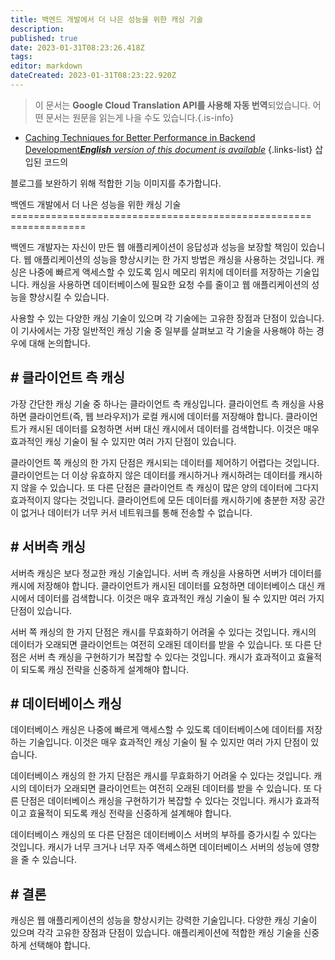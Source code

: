 ```yaml
---
title: 백엔드 개발에서 더 나은 성능을 위한 캐싱 기술
description: 
published: true
date: 2023-01-31T08:23:26.418Z
tags: 
editor: markdown
dateCreated: 2023-01-31T08:23:22.920Z
---
```


> 이 문서는 **Google Cloud Translation API를 사용해 자동 번역**되었습니다.
어떤 문서는 원문을 읽는게 나을 수도 있습니다.{.is-info}
- [Caching Techniques for Better Performance in Backend Development***English** version of this document is available*](/en/Knowledge-base/Backend/caching-techniques-for-better-performance-in-backend-development)
{.links-list}
 삽입된 코드의

블로그를 보완하기 위해 적합한 기능 이미지를 추가합니다.

백엔드 개발에서 더 나은 성능을 위한 캐싱 기술
==================================================== =============

백엔드 개발자는 자신이 만든 웹 애플리케이션이 응답성과 성능을 보장할 책임이 있습니다. 웹 애플리케이션의 성능을 향상시키는 한 가지 방법은 캐싱을 사용하는 것입니다. 캐싱은 나중에 빠르게 액세스할 수 있도록 임시 메모리 위치에 데이터를 저장하는 기술입니다. 캐싱을 사용하면 데이터베이스에 필요한 요청 수를 줄이고 웹 애플리케이션의 성능을 향상시킬 수 있습니다.

사용할 수 있는 다양한 캐싱 기술이 있으며 각 기술에는 고유한 장점과 단점이 있습니다. 이 기사에서는 가장 일반적인 캐싱 기술 중 일부를 살펴보고 각 기술을 사용해야 하는 경우에 대해 논의합니다.

## # 클라이언트 측 캐싱

가장 간단한 캐싱 기술 중 하나는 클라이언트 측 캐싱입니다. 클라이언트 측 캐싱을 사용하면 클라이언트(즉, 웹 브라우저)가 로컬 캐시에 데이터를 저장해야 합니다. 클라이언트가 캐시된 데이터를 요청하면 서버 대신 캐시에서 데이터를 검색합니다. 이것은 매우 효과적인 캐싱 기술이 될 수 있지만 여러 가지 단점이 있습니다.

클라이언트 쪽 캐싱의 한 가지 단점은 캐시되는 데이터를 제어하기 어렵다는 것입니다. 클라이언트는 더 이상 유효하지 않은 데이터를 캐시하거나 캐시하려는 데이터를 캐시하지 않을 수 있습니다. 또 다른 단점은 클라이언트 측 캐싱이 많은 양의 데이터에 그다지 효과적이지 않다는 것입니다. 클라이언트에 모든 데이터를 캐시하기에 충분한 저장 공간이 없거나 데이터가 너무 커서 네트워크를 통해 전송할 수 없습니다.

## # 서버측 캐싱

서버측 캐싱은 보다 정교한 캐싱 기술입니다. 서버 측 캐싱을 사용하면 서버가 데이터를 캐시에 저장해야 합니다. 클라이언트가 캐시된 데이터를 요청하면 데이터베이스 대신 캐시에서 데이터를 검색합니다. 이것은 매우 효과적인 캐싱 기술이 될 수 있지만 여러 가지 단점이 있습니다.

서버 쪽 캐싱의 한 가지 단점은 캐시를 무효화하기 어려울 수 있다는 것입니다. 캐시의 데이터가 오래되면 클라이언트는 여전히 오래된 데이터를 받을 수 있습니다. 또 다른 단점은 서버 측 캐싱을 구현하기가 복잡할 수 있다는 것입니다. 캐시가 효과적이고 효율적이 되도록 캐싱 전략을 신중하게 설계해야 합니다.

## # 데이터베이스 캐싱

데이터베이스 캐싱은 나중에 빠르게 액세스할 수 있도록 데이터베이스에 데이터를 저장하는 기술입니다. 이것은 매우 효과적인 캐싱 기술이 될 수 있지만 여러 가지 단점이 있습니다.

데이터베이스 캐싱의 한 가지 단점은 캐시를 무효화하기 어려울 수 있다는 것입니다. 캐시의 데이터가 오래되면 클라이언트는 여전히 오래된 데이터를 받을 수 있습니다. 또 다른 단점은 데이터베이스 캐싱을 구현하기가 복잡할 수 있다는 것입니다. 캐시가 효과적이고 효율적이 되도록 캐싱 전략을 신중하게 설계해야 합니다.

데이터베이스 캐싱의 또 다른 단점은 데이터베이스 서버의 부하를 증가시킬 수 있다는 것입니다. 캐시가 너무 크거나 너무 자주 액세스하면 데이터베이스 서버의 성능에 영향을 줄 수 있습니다.

## # 결론

캐싱은 웹 애플리케이션의 성능을 향상시키는 강력한 기술입니다. 다양한 캐싱 기술이 있으며 각각 고유한 장점과 단점이 있습니다. 애플리케이션에 적합한 캐싱 기술을 신중하게 선택해야 합니다.
